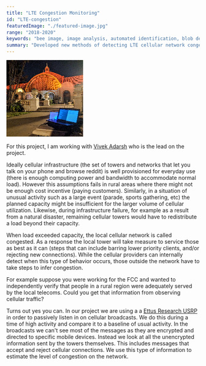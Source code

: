 ```yaml
---
title: "LTE Congestion Monitoring"
id: "LTE-congestion"
featuredImage: "./featured-image.jpg" 
range: "2018-2020"
keywords: "bee image, image analysis, automated identification, blob detection"
summary: "Developed new methods of detecting LTE cellular network congestion through passive wireless monitoring without cooperation from mobile operators."
---
```


<div class="img-right"><img src="featured-image.jpg" alt="Sensing in Balboa Park"></div>


For this project, I am working with [Vivek Adarsh](https://moment.cs.ucsb.edu/people/vivek-adarsh) who is the lead on the project.

Ideally cellular infrastructure (the set of towers and networks that let you talk on your phone and browse reddit) is well provisioned for everyday use (there is enough computing power and bandwidth to accommodate normal load). However this assumptions fails in rural areas where there might not be enough cost incentive (paying customers). Similarly, in a situation of unusual activity such as a large event (parade, sports gathering, etc) the planned capacity might be insufficient for the larger volume of cellular utilization. Likewise, during infrastructure failure, for example as a result from a natural disaster, remaining cellular towers would have to redistribute a load beyond their capacity.

When load exceeded capacity, the local cellular network is called congested. As a response the local tower will take measure to service those as best as it can (steps that can include barring lower priority clients, and/or rejecting new connections). While the cellular providers can internally detect when this type of behavior occurs, those outside the network have to take steps to infer congestion. 

For example suppose you were working for the FCC and wanted to independently verify that people in a rural region were adequately served by the local telecoms. Could you get that information from observing cellular traffic?

Turns out yes you can. In our project we are using a a [Ettus Research USRP](https://www.ettus.com/product) in order to passively listen in on cellular broadcasts. We do this during a time of high activity and compare it to a baseline of usual activity. In the broadcasts we can't see most of the messages as they are encrypted and directed to specific mobile devices. Instead we look at all the unencrypted information sent by the towers themselves. This includes messages that accept and reject cellular connections. We use this type of information to estimate the level of congestion on the network.
